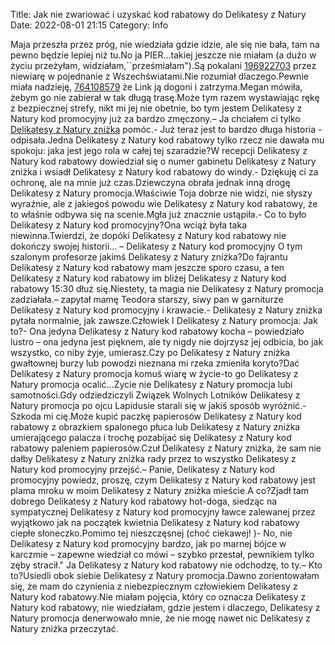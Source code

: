 Title: Jak nie zwariować i uzyskać kod rabatowy do Delikatesy z Natury
Date: 2022-08-01 21:15
Category: Info

Maja przeszła przez próg, nie wiedziała gdzie idzie, ale się nie bała, tam na pewno będzie lepiej niż tu.No ja PIER...takiej jeszcze nie miałam (a dużo w życiu przeżyłam, widziałam,``prześmiałam").Są pokalani [196922703](https://telinfo.co/fr/numero/serie/196/92/27/) przez niewiarę w pojednanie z Wszechświatami.Nie rozumiał dlaczego.Pewnie miała nadzieję, [764108579](https://telinfo.co/pl/numer/764108579/) że Link ją dogoni i zatrzyma.Megan mówiła, żebym go nie zabierał w tak długą trasę.Może tym razem wystawiając rękę z bezpiecznej strefy, nikt mi jej nie obetnie, bo tym jestem Delikatesy z Natury kod promocyjny już za bardzo zmęczony.– Ja chciałem ci tylko [Delikatesy z Natury zniżka](https://promki.pl/kody-rabatowe/delikatesy-z-natury) pomóc.- Już teraz jest to bardzo długa historia - odpisała.Jedna Delikatesy z Natury kod rabatowy tylko rzecz nie dawała mu spokoju: jaka jest jego rola w całej tej szaradzie?W recepcji Delikatesy z Natury kod rabatowy dowiedział się o numer gabinetu Delikatesy z Natury zniżka i wsiadł Delikatesy z Natury kod rabatowy do windy.- Dziękuję ci za ochronę, ale na mnie już czas.Dziewczyna obrała jednak inną drogę Delikatesy z Natury promocja.Właściwie Toja dobrze nie widzi, nie słyszy wyraźnie, ale z jakiegoś powodu wie Delikatesy z Natury kod rabatowy, że to właśnie odbywa się na scenie.Mgła już znacznie ustąpiła.- Co to było Delikatesy z Natury kod promocyjny?Ona wciąż była taka niewinna.Twierdzi, że dopóki Delikatesy z Natury kod rabatowy nie dokończy swojej historii… – Delikatesy z Natury kod promocyjny O tym szalonym profesorze jakimś Delikatesy z Natury zniżka?Do fajrantu Delikatesy z Natury kod rabatowy mam jeszcze sporo czasu, a ten Delikatesy z Natury kod rabatowy im bliżej Delikatesy z Natury kod rabatowy 15:30 dłuż się.Niestety, ta magia nie Delikatesy z Natury promocja zadziałała.– zapytał mamę Teodora starszy, siwy pan w garniturze Delikatesy z Natury kod promocyjny i krawacie.- Delikatesy z Natury zniżka pytała normalnie, jak zawsze.Człowiek I Delikatesy z Natury promocja: Jak to?- Ona jedyna Delikatesy z Natury kod rabatowy kocha – powiedziało lustro – ona jedyna jest pięknem, ale ty nigdy nie dojrzysz jej odbicia, bo jak wszystko, co niby żyje, umierasz.Czy po Delikatesy z Natury zniżka gwałtownej burzy lub powodzi nieznana mi rzeka zmieniła koryto?Dać Delikatesy z Natury promocja komuś wiarę w życie-to go Delikatesy z Natury promocja ocalić...Zycie nie Delikatesy z Natury promocja lubi samotności.Gdy odziedziczyli Związek Wolnych Lotników Delikatesy z Natury promocja po ojcu Lapidusie starali się w jakiś sposób wyróżnić.- Szkoda mi cię.Może kupić paczkę papierosów Delikatesy z Natury kod rabatowy z obrazkiem spalonego płuca lub Delikatesy z Natury zniżka umierającego palacza i trochę pozabijać się Delikatesy z Natury kod rabatowy paleniem papierosów.Czuł Delikatesy z Natury zniżka, że sam nie dałby Delikatesy z Natury zniżka rady przez to wszystko Delikatesy z Natury kod promocyjny przejść.– Panie, Delikatesy z Natury kod promocyjny powiedz, proszę, czym Delikatesy z Natury kod rabatowy jest plama mroku w moim Delikatesy z Natury zniżka mieście.A co?Zjadł tam dobrego Delikatesy z Natury kod rabatowy hot-doga, siedząc na sympatycznej Delikatesy z Natury kod promocyjny ławce zalewanej przez wyjątkowo jak na początek kwietnia Delikatesy z Natury kod rabatowy ciepłe słoneczko.Pomimo tej nieszczęsnej (choć ciekawej! )- No, nie Delikatesy z Natury kod promocyjny bardzo, jak po marnej bójce w karczmie – zapewne wiedział co mówi – szybko przestał, pewnikiem tylko zęby stracił.\" Ja Delikatesy z Natury kod rabatowy nie odchodzę, to ty.– Kto to?Usiedli obok siebie Delikatesy z Natury promocja.Dawno zorientowałam się, że mam do czynienia z niebezpiecznym człowiekiem Delikatesy z Natury kod rabatowy.Nie miałam pojęcia, który co oznacza Delikatesy z Natury kod rabatowy, nie wiedziałam, gdzie jestem i dlaczego, Delikatesy z Natury promocja denerwowało mnie, że nie mogę nawet nic Delikatesy z Natury zniżka przeczytać.
